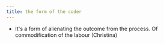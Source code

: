 ```yaml
---
title: the form of the coder
---
```


- It's a form of alienating the outcome from the process. Of commodification of the labour (Christina)
